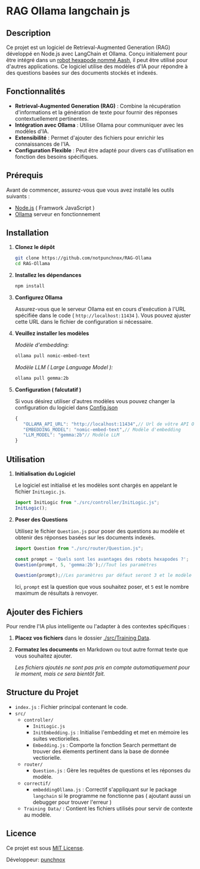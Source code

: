 
# RAG Ollama langchain js

## Description

Ce projet est un logiciel de Retrieval-Augmented Generation (RAG) développé en Node.js avec LangChain et Ollama. Conçu initialement pour être intégré dans un [robot hexapode nommé Aash](https://github.com/notpunchnox/Hexa), il peut être utilisé pour d'autres applications. Ce logiciel utilise des modèles d'IA pour répondre à des questions basées sur des documents stockés et indexés.

## Fonctionnalités

- **Retrieval-Augmented Generation (RAG)** : Combine la récupération d'informations et la génération de texte pour fournir des réponses contextuellement pertinentes.
- **Intégration avec Ollama** : Utilise Ollama pour communiquer avec les modèles d'IA.
- **Extensibilité** : Permet d'ajouter des fichiers pour enrichir les connaissances de l'IA.
- **Configuration Flexible** : Peut être adapté pour divers cas d'utilisation en fonction des besoins spécifiques.

## Prérequis

Avant de commencer, assurez-vous que vous avez installé les outils suivants :

- [Node.js](https://nodejs.org/) ( Framwork JavaScript )
- [Ollama](https://ollama.com/) serveur en fonctionnement

## Installation

1. **Clonez le dépôt**

   ```bash
   git clone https://github.com/notpunchnox/RAG-Ollama
   cd RAG-Ollama
   ```

2. **Installez les dépendances**

   ```bash
   npm install
   ```

3. **Configurez Ollama**
   
   Assurez-vous que le serveur Ollama est en cours d'exécution à l'URL spécifiée dans le code ( `http://localhost:11434` ). Vous pouvez ajuster cette URL dans le fichier de configuration si nécessaire.

4. **Veuillez installer les modèles**
   
   *Modèle d'embedding:*
   ```bash
   ollama pull nomic-embed-text
   ```

   *Modèle LLM ( Large Language Model ):*
   ```bash
   ollama pull gemma:2b
   ```

5. **Configuration ( falcutatif )**
   
   Si vous désirez utiliser d'autres modèles vous pouvez changer la configuration du logiciel dans [Config.json](./config.json)
   ```js
   {
      "OLLAMA_API_URL": "http://localhost:11434",// Url de vôtre API Ollama
      "EMBEDDING_MODEL": "nomic-embed-text",// Modèle d'embedding
      "LLM_MODEL": "gemma:2b"// Modèle LLM
   }
   ```

## Utilisation

1. **Initialisation du Logiciel**

   Le logiciel est initialisé et les modèles sont chargés en appelant le fichier `InitLogic.js`.

   ```js
   import InitLogic from "./src/controller/InitLogic.js";
   InitLogic();
   ```

2. **Poser des Questions**

   Utilisez le fichier `Question.js` pour poser des questions au modèle et obtenir des réponses basées sur les documents indexés.

   ```js
   import Question from "./src/router/Question.js";

   const prompt = 'Quels sont les avantages des robots hexapodes ?';
   Question(prompt, 5, 'gemma:2b');//Tout les paramètres

   Question(prompt);//Les paramètres par défaut seront 3 et le modèle choisis dans le config.json
   ```

   Ici, `prompt` est la question que vous souhaitez poser, et `5` est le nombre maximum de résultats à renvoyer.

## Ajouter des Fichiers

Pour rendre l'IA plus intelligente ou l'adapter à des contextes spécifiques :

1. **Placez vos fichiers** dans le dossier [./src/Training Data](./src/Training%20Data).

2. **Formatez les documents** en Markdown ou tout autre format texte que vous souhaitez ajouter.

   *Les fichiers ajoutés ne sont pas pris en compte automatiquement pour le moment, mais ce sera bientôt fait.*

## Structure du Projet
- `index.js` : Fichier principal contenant le code.
- `src/`
  - `controller/`
    - `InitLogic.js`
    - `InitEmbedding.js` : Initialise l'embedding et met en mémoire les suites vectiorielles.
    - `Embedding.js` : Comporte la fonction Search permettant de trouver des élements pertinent dans la base de donnée vectiorielle.
  - `router/`
    - `Question.js` : Gère les requêtes de questions et les réponses du modèle.
  - `correctif/`
    - `embeddingOllama.js` : Correctif s'appliquant sur le package `langchain` si le programme ne fonctionne pas ( ajoutant aussi un debugger pour trouver l'erreur )
  - `Training Data/` : Contient les fichiers utilisés pour servir de contexte au modèle.

## Licence

Ce projet est sous [MIT License](LICENSE).

Développeur: [punchnox](https://github.com/notpunchnox)